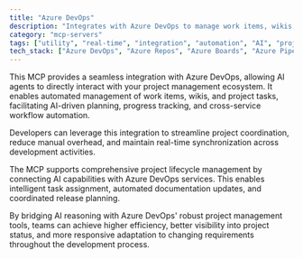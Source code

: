 ```yaml
---
title: "Azure DevOps"
description: "Integrates with Azure DevOps to manage work items, wikis, and project tasks, enabling AI-driven project management and automation."
category: "mcp-servers"
tags: ["utility", "real-time", "integration", "automation", "AI", "project management"]
tech_stack: ["Azure DevOps", "Azure Repos", "Azure Boards", "Azure Pipelines", "Azure Artifacts", "AI agents"]
---
```


This MCP provides a seamless integration with Azure DevOps, allowing AI agents to directly interact with your project management ecosystem. It enables automated management of work items, wikis, and project tasks, facilitating AI-driven planning, progress tracking, and cross-service workflow automation. 

Developers can leverage this integration to streamline project coordination, reduce manual overhead, and maintain real-time synchronization across development activities.

The MCP supports comprehensive project lifecycle management by connecting AI capabilities with Azure DevOps services. This enables intelligent task assignment, automated documentation updates, and coordinated release planning. 

By bridging AI reasoning with Azure DevOps' robust project management tools, teams can achieve higher efficiency, better visibility into project status, and more responsive adaptation to changing requirements throughout the development process.